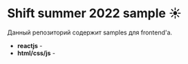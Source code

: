 # **Shift summer 2022 sample ☀️**

Данный репозиторий содержит samples для frontend'а.

- **reactjs** -
- **html/css/js** -
